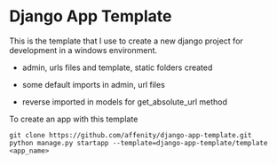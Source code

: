 Django App Template
========================

This is the template that I use to create a new django project for development in a windows environment.

* admin, urls files and template, static folders created

* some default imports in admin, url files

* reverse imported in models for get_absolute_url method

To create an app with this template

```
git clone https://github.com/affenity/django-app-template.git
python manage.py startapp --template=django-app-template/template <app_name>
```

